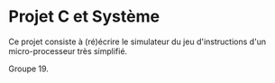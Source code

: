 Projet C et Système
========

Ce projet consiste à (ré)écrire le simulateur du jeu d'instructions d'un micro-processeur très simplifié. 

Groupe 19.
